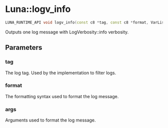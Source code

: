# Luna::logv_info

```c++
LUNA_RUNTIME_API void logv_info(const c8 *tag, const c8 *format, VarList args)
```

Outputs one log message with LogVerbosity::info verbosity. 



## Parameters
### tag
The log tag. Used by the implementation to filter logs. 

### format
The formatting syntax used to format the log message. 

### args
Arguments used to format the log message. 


